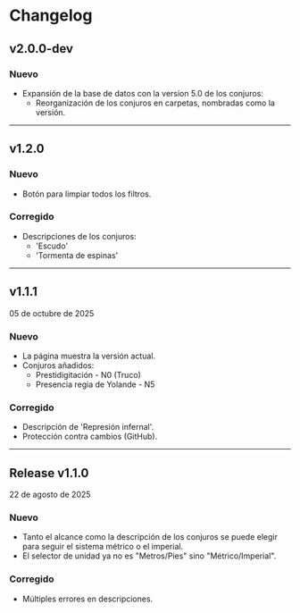 # Changelog

## v2.0.0-dev

### Nuevo

- Expansión de la base de datos con la version 5.0 de los conjuros:
  - Reorganización de los conjuros en carpetas, nombradas como la versión.

---
## v1.2.0

### Nuevo

- Botón para limpiar todos los filtros.

### Corregido

- Descripciones de los conjuros:
  - 'Escudo'
  - 'Tormenta de espinas'

---
## v1.1.1
05 de octubre de 2025

### Nuevo

- La página muestra la versión actual.
- Conjuros añadidos:
  - Prestidigitación - N0 (Truco)
  - Presencia regia de Yolande - N5

### Corregido

- Descripción de 'Represión infernal'.
- Protección contra cambios (GitHub).

---
## Release v1.1.0 
22 de agosto de 2025

### Nuevo

- Tanto el alcance como la descripción de los conjuros se puede elegir para seguir el sistema métrico o el imperial.
- El selector de unidad ya no es "Metros/Pies" sino "Métrico/Imperial".

### Corregido

- Múltiples errores en descripciones.
